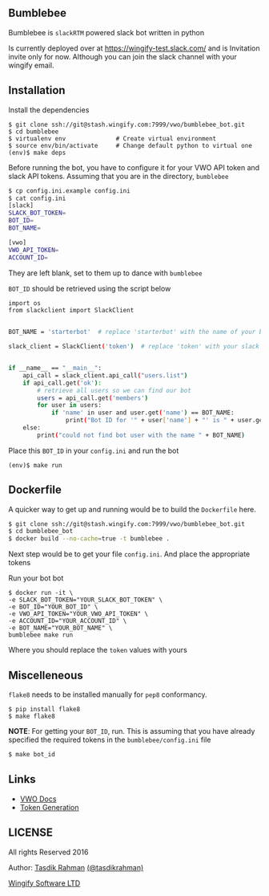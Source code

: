 ## Bumblebee

Bumblebee is `slackRTM` powered slack bot written in python

Is currently deployed over at https://wingify-test.slack.com/
and is Invitation invite only for now. Although you can join the slack channel with your wingify email.

## Installation

Install the dependencies

    $ git clone ssh://git@stash.wingify.com:7999/vwo/bumblebee_bot.git
    $ cd bumblebee
    $ virtualenv env              # Create virtual environment
    $ source env/bin/activate     # Change default python to virtual one
    (env)$ make deps

Before running the bot, you have to configure it for your VWO API token and slack API tokens. Assuming that you are in the directory, `bumblebee`

```sh
$ cp config.ini.example config.ini
$ cat config.ini
[slack]
SLACK_BOT_TOKEN=
BOT_ID=
BOT_NAME=

[vwo]
VWO_API_TOKEN=
ACCOUNT_ID=
```

They are left blank, set to them up to dance with `bumblebee`

`BOT_ID` should be retrieved using the script below

```sh
import os
from slackclient import SlackClient


BOT_NAME = 'starterbot'  # replace 'starterbot' with the name of your bot name

slack_client = SlackClient('token')  # replace 'token' with your slack bot token


if __name__ == "__main__":
    api_call = slack_client.api_call("users.list")
    if api_call.get('ok'):
        # retrieve all users so we can find our bot
        users = api_call.get('members')
        for user in users:
            if 'name' in user and user.get('name') == BOT_NAME:
                print("Bot ID for '" + user['name'] + "' is " + user.get('id'))
    else:
        print("could not find bot user with the name " + BOT_NAME)
```

Place this `BOT_ID` in your `config.ini` and run the bot

    (env)$ make run

## Dockerfile

A quicker way to get up and running would be to build the `Dockerfile` here.

```sh
$ git clone ssh://git@stash.wingify.com:7999/vwo/bumblebee_bot.git
$ cd bumblebee_bot
$ docker build --no-cache=true -t bumblebee .
```

Next step would be to get your file `config.ini`. And place the appropriate tokens

Run your bot bot


```
$ docker run -it \
-e SLACK_BOT_TOKEN="YOUR_SLACK_BOT_TOKEN" \
-e BOT_ID="YOUR_BOT_ID" \
-e VWO_API_TOKEN="YOUR_VWO_API_TOKEN" \
-e ACCOUNT_ID="YOUR_ACCOUNT_ID" \
-e BOT_NAME="YOUR_BOT_NAME" \
bumblebee make run
```

Where you should replace the `token` values with yours

## Miscelleneous

`flake8` needs to be installed manually for `pep8` conformancy.

    $ pip install flake8
    $ make flake8

**NOTE**: For getting your `BOT_ID`, run. This is assuming that you have
already specified the required tokens in the `bumblebee/config.ini` file


```sh
$ make bot_id
```

## Links

- [VWO Docs](http://developers.vwo.com/docs/introduction/)
- [Token Generation](https://app.vwo.com/#/developers/tokens/)


## LICENSE

All rights Reserved 2016

Author: [Tasdik Rahman](http://tasdikrahman.me/) [(@tasdikrahman)](https://twitter.com/tasdikrahman/)

[Wingify Software LTD](http://wingify.com/)